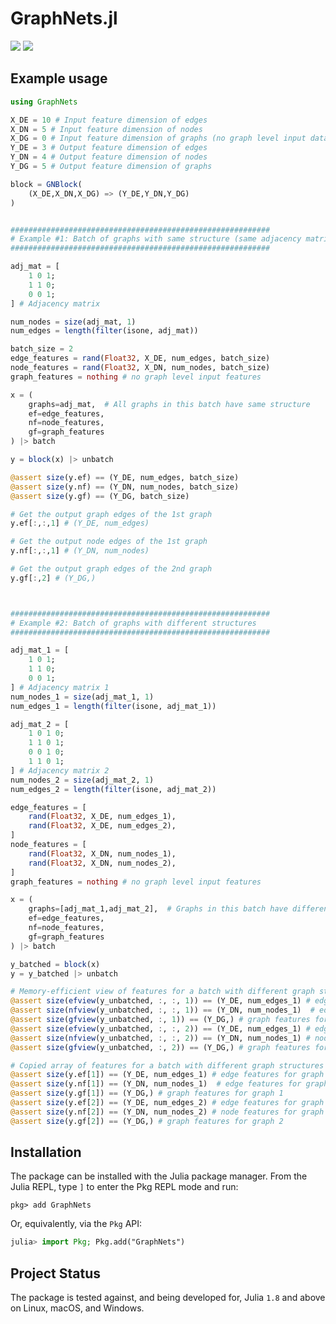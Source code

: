 # GraphNets.jl

[![][docs-stable-img]][docs-stable-url]
[![][docs-dev-img]][docs-dev-url]

[docs-dev-img]: https://img.shields.io/badge/docs-dev-blue.svg
[docs-dev-url]: https://juliamltools.github.io/GraphNets.jl/dev/

[docs-stable-img]: https://img.shields.io/badge/docs-stable-blue.svg
[docs-stable-url]: https://juliamltools.github.io/GraphNets.jl/stable/


## Example usage

```julia
using GraphNets

X_DE = 10 # Input feature dimension of edges
X_DN = 5 # Input feature dimension of nodes
X_DG = 0 # Input feature dimension of graphs (no graph level input data)
Y_DE = 3 # Output feature dimension of edges
Y_DN = 4 # Output feature dimension of nodes
Y_DG = 5 # Output feature dimension of graphs

block = GNBlock(
    (X_DE,X_DN,X_DG) => (Y_DE,Y_DN,Y_DG)
)


##########################################################
# Example #1: Batch of graphs with same structure (same adjacency matrix)
##########################################################

adj_mat = [
    1 0 1;
    1 1 0;
    0 0 1;
] # Adjacency matrix

num_nodes = size(adj_mat, 1)
num_edges = length(filter(isone, adj_mat))

batch_size = 2
edge_features = rand(Float32, X_DE, num_edges, batch_size)
node_features = rand(Float32, X_DN, num_nodes, batch_size)
graph_features = nothing # no graph level input features

x = (
    graphs=adj_mat,  # All graphs in this batch have same structure
    ef=edge_features, 
    nf=node_features,
    gf=graph_features
) |> batch

y = block(x) |> unbatch

@assert size(y.ef) == (Y_DE, num_edges, batch_size)
@assert size(y.nf) == (Y_DN, num_nodes, batch_size)
@assert size(y.gf) == (Y_DG, batch_size)

# Get the output graph edges of the 1st graph
y.ef[:,:,1] # (Y_DE, num_edges)

# Get the output node edges of the 1st graph
y.nf[:,:,1] # (Y_DN, num_nodes)

# Get the output graph edges of the 2nd graph
y.gf[:,2] # (Y_DG,)



##########################################################
# Example #2: Batch of graphs with different structures
##########################################################

adj_mat_1 = [
    1 0 1;
    1 1 0;
    0 0 1;
] # Adjacency matrix 1
num_nodes_1 = size(adj_mat_1, 1)
num_edges_1 = length(filter(isone, adj_mat_1))

adj_mat_2 = [
    1 0 1 0;
    1 1 0 1;
    0 0 1 0;
    1 1 0 1;
] # Adjacency matrix 2
num_nodes_2 = size(adj_mat_2, 1)
num_edges_2 = length(filter(isone, adj_mat_2))

edge_features = [
    rand(Float32, X_DE, num_edges_1),
    rand(Float32, X_DE, num_edges_2),
]
node_features = [
    rand(Float32, X_DN, num_nodes_1),
    rand(Float32, X_DN, num_nodes_2),
]
graph_features = nothing # no graph level input features

x = (
    graphs=[adj_mat_1,adj_mat_2],  # Graphs in this batch have different structure
    ef=edge_features, 
    nf=node_features,
    gf=graph_features
) |> batch

y_batched = block(x)
y = y_batched |> unbatch

# Memory-efficient view of features for a batch with different graph structures
@assert size(efview(y_unbatched, :, :, 1)) == (Y_DE, num_edges_1) # edge features for graph 1
@assert size(nfview(y_unbatched, :, :, 1)) == (Y_DN, num_nodes_1)  # edge features for graph 1
@assert size(gfview(y_unbatched, :, 1)) == (Y_DG,) # graph features for graph 1
@assert size(efview(y_unbatched, :, :, 2)) == (Y_DE, num_edges_1) # edge features for graph 2
@assert size(nfview(y_unbatched, :, :, 2)) == (Y_DN, num_nodes_1) # node features for graph 2
@assert size(gfview(y_unbatched, :, 2)) == (Y_DG,) # graph features for graph 2

# Copied array of features for a batch with different graph structures
@assert size(y.ef[1]) == (Y_DE, num_edges_1) # edge features for graph 1
@assert size(y.nf[1]) == (Y_DN, num_nodes_1)  # edge features for graph 1
@assert size(y.gf[1]) == (Y_DG,) # graph features for graph 1
@assert size(y.ef[2]) == (Y_DE, num_edges_2) # edge features for graph 2
@assert size(y.nf[2]) == (Y_DN, num_nodes_2) # node features for graph 2
@assert size(y.gf[2]) == (Y_DG,) # graph features for graph 2
```


## Installation

The package can be installed with the Julia package manager.
From the Julia REPL, type `]` to enter the Pkg REPL mode and run:

```
pkg> add GraphNets
```

Or, equivalently, via the `Pkg` API:

```julia
julia> import Pkg; Pkg.add("GraphNets")
```

## Project Status

The package is tested against, and being developed for, Julia `1.8` and above on Linux, macOS, and Windows.